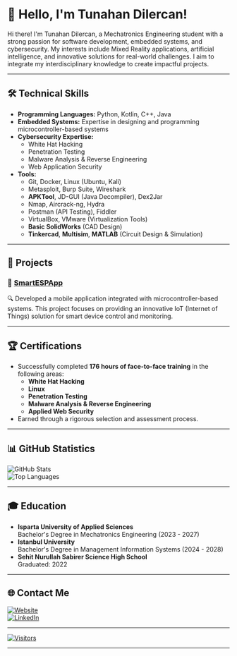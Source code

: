 # 👋 Hello, I'm Tunahan Dilercan!

Hi there! I'm Tunahan Dilercan, a Mechatronics Engineering student with a strong passion for software development, embedded systems, and cybersecurity. My interests include Mixed Reality applications, artificial intelligence, and innovative solutions for real-world challenges. I aim to integrate my interdisciplinary knowledge to create impactful projects.

---

## 🛠️ Technical Skills
- **Programming Languages:** Python, Kotlin, C++, Java  
- **Embedded Systems:** Expertise in designing and programming microcontroller-based systems  
- **Cybersecurity Expertise:**  
  - White Hat Hacking  
  - Penetration Testing  
  - Malware Analysis & Reverse Engineering  
  - Web Application Security  
- **Tools:**  
  - Git, Docker, Linux (Ubuntu, Kali)  
  - Metasploit, Burp Suite, Wireshark  
  - **APKTool**, JD-GUI (Java Decompiler), Dex2Jar  
  - Nmap, Aircrack-ng, Hydra  
  - Postman (API Testing), Fiddler  
  - VirtualBox, VMware (Virtualization Tools)  
  - **Basic SolidWorks** (CAD Design)  
  - **Tinkercad**, **Multisim**, **MATLAB** (Circuit Design & Simulation)  

---

## 🚀 Projects
### 📌 [SmartESPApp](https://github.com/TunahanDilercan/SmartESPApp)
🔍 Developed a mobile application integrated with microcontroller-based systems. This project focuses on providing an innovative IoT (Internet of Things) solution for smart device control and monitoring.

---

## 🏆 Certifications
- Successfully completed **176 hours of face-to-face training** in the following areas:  
  - **White Hat Hacking**  
  - **Linux**  
  - **Penetration Testing**  
  - **Malware Analysis & Reverse Engineering**  
  - **Applied Web Security**  
- Earned through a rigorous selection and assessment process.

---

## 📊 GitHub Statistics
![GitHub Stats](https://github-readme-stats.vercel.app/api?username=TunahanDilercan&theme=dark&hide_border=false&include_all_commits=true&count_private=true)  
![Top Languages](https://github-readme-stats.vercel.app/api/top-langs/?username=TunahanDilercan&theme=dark&hide_border=false&include_all_commits=true&count_private=true&layout=compact)

---

## 🎓 Education
- **Isparta University of Applied Sciences**  
  Bachelor's Degree in Mechatronics Engineering (2023 - 2027)  
- **Istanbul University**  
  Bachelor's Degree in Management Information Systems (2024 - 2028)  
- **Sehit Nurullah Sabirer Science High School**  
  Graduated: 2022  

---

## 🌐 Contact Me
[![Website](https://img.shields.io/badge/Website-%23000000.svg?style=flat-square&logo=About.me&logoColor=white)](https://tunahandilercan.com.tr)  
[![LinkedIn](https://img.shields.io/badge/LinkedIn-%230077B5.svg?style=flat-square&logo=linkedin&logoColor=white)](https://linkedin.com/in/tunahand/)  

---

[![Visitors](https://visitor-badge.laobi.icu/badge?page_id=TunahanDilercan.profile)](#)

---
